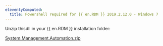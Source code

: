 ```yaml
---
eleventyComputed:
  title: Powershell required for {{ en.RDM }} 2019.2.12.0 - Windows 7
---
```

Unzip thisdll in your {{ en.RDM }} installation folder:  

[System.Management.Automation.zip](https://devolutions.atlassian.net/wiki/download/attachments/722370671/System.Management.Automation.zip?version=1&modificationDate=1572358130160&cacheVersion=1&api=v2)
